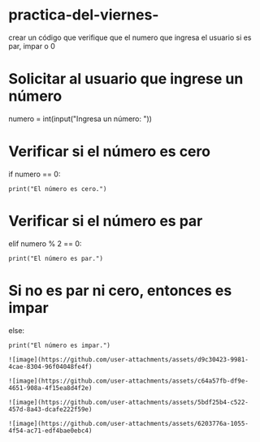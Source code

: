 # practica-del-viernes-

crear un código que verifique que el numero que ingresa el usuario si es par, impar o 0

# Solicitar al usuario que ingrese un número

numero = int(input("Ingresa un número: "))

# Verificar si el número es cero

if numero == 0:

    print("El número es cero.")
    
# Verificar si el número es par

elif numero % 2 == 0:

    print("El número es par.")

# Si no es par ni cero, entonces es impar

else:

    print("El número es impar.")

    ![image](https://github.com/user-attachments/assets/d9c30423-9981-4cae-8304-96f04048fe4f)

    ![image](https://github.com/user-attachments/assets/c64a57fb-df9e-4651-908a-4f15ea8d4f2e)

    ![image](https://github.com/user-attachments/assets/5bdf25b4-c522-457d-8a43-dcafe222f59e)

    ![image](https://github.com/user-attachments/assets/6203776a-1055-4f54-ac71-edf4bae0ebc4)



